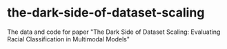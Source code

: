 # the-dark-side-of-dataset-scaling
The data and code for paper "The Dark Side of Dataset Scaling: Evaluating Racial Classification in Multimodal Models"

